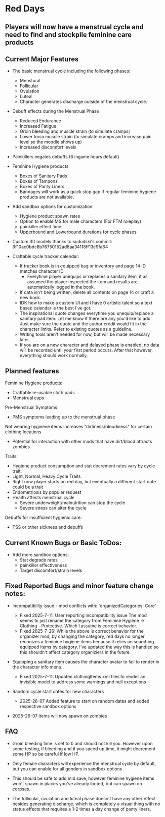 # Red Days

## Players will now have a menstrual cycle and need to find and stockpile feminine care products

## Current Major Features
- The basic menstrual cycle including the following phases:
    - Menstural
    - Follicular
    - Ovulation
    - Luteal
    - Character generates discharge outside of the menstrual cycle.

- Debuff effects during the Menstrual Phase
    - Reduced Endurance
    - Increased Fatigue
    - Groin bleeding and muscle strain (to simulate cramps)
    - Lower torso muscle strain (to simulate cramps and increase pain level so the moodle shows up)
    - Increased discomfort levels

- Painkillers negates debuffs (6 ingame hours default)

- Feminine Hygiene products:
    - Boxes of Sanitary Pads
    - Boxes of Tampons
    - Boxes of Panty Liners
    - Bandages will work as a quick stop gap if regular feminine hygiene products are not available.

- Add sandbox options for customization
    - Hygiene product spawn rates
    - Option to enable MS for male characters (For FTM roleplay)
    - painkiller effect time
    - Upperbound and Lowerbound durations for cycle phases

- Custom 3D models thanks to sudodski's commit: 6f10ac0bdc8b76750152ad8aa34118ff13c9fa64

- Craftable cycle tracker calendar:
    - If tracker book is in equipped bag or inventory and page 14 ID matches character ID
        - Everytime player unequips or replaces a sanitary item, it as assumed the player 
            inspected the item and results are automatically logged in the book.
    - If data isn't being written, delete all contents on page 14 or craft a new book.
    - IDK how to make a custom UI and I have 0 artistic talent so a text based calendar is the best I've got.
    - The inspirational quote changes everytime you unequip/replace a sanitary pad item.
        Let me know if there are any you'd like to add. Just make sure the quote and the author credit would fit in the character limits. Refer to existing quotes as a guideline.
    - Writing tools aren't needed for now, but will be made necessary later.
    - If you are on a new character and delayed phase is enabled, no data will be recorded until your first period occurs. After that however, everything should work normally.

## Planned features

Feminine Hygiene products:
- Craftable re-usable cloth pads
- Menstrual cups

Pre-Menstrual Symptoms
- PMS symptoms leading up to the menstrual phase

Not wearing hyginene items increases "dirtiness/bloodiness" for certain clothing locations
- Potential for interaction with other mods that have dirt/blood attracts zombies

Traits:
- Hygiene product consumption and stat decrement rates vary by cycle trait:
- Light, Normal, Heavy Cycle Traits
- Right now player starts on red day, but eventually a different start date could be a trait
- Endometriosis by popular request
- Health affects menstrual cycle
    - Severe underweight/malnutrition can stop the cycle
    - Severe stress can alter the cycle

Debuffs for insufficient hygienic care:
- TSS or other sickness and debuffs

## Current Known Bugs or Basic ToDos:
- Add more sandbox options:
    - Stat degrade rates
    - painkiller effectiveness
    - Target discomfort/strain levels

## Fixed Reported Bugs and minor feature change notes:
- Incompatibility issue - mod conflicts with: 'organizedCategories: Core'
    - Fixed 2025-7-11: User reporting incompatibility issue
        The mod seems to just rename the category from Feminine Hygiene -> Clothing - Protective. Which I assume is correct behavior.
    - Fixed 2025-7-26: While the above is correct behavior for the organizer mod, by changing the category, red days no longer reconizes a feminine hygiene items because it relies on searching equipped items by category. I've updated the way this is handled so this shouldn't affect category organiziers in the future.

- Equipping a sanitary item causes the character avatar to fail to render in the character info menu.
    - Fixed 2025-7-11: Updated clothingItems xml files to render an invisible model to address some warnings and null exceptions

- Random cycle start dates for new characters
    - 2025-26-07 Added feature to start on random dates and added respective sandbox options

- 2025-26-07 Items will now spawn on zombies

## FAQ
- Groin bleeding time is set to 0 and should not kill you. However upon some testing, if bleeding and if you speed up time, it might decrement some HP so be careful if low HP.

- Only female characters will experience the menstrual cycle by default, but you can enable for all genders in sandbox options

- This should be safe to add mid save, however feminine hygiene items won't spawn in places you've already looted, but can spawn on corpses.

- The follicular, ovulation and luteal phase doesn't have any other effect besides generating discharge, which is completely a visual thing with no status effects that requires a 1-2 times a day change of panty liners.
